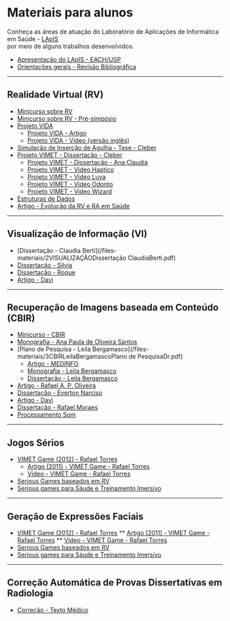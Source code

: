 # Materiais para alunos

Conheça as áreas de atuação do Laboratório de Aplicações de Informática em Saúde - [LApIS](http://lapis.each.usp.br/) <br> por meio de alguns trabalhos desenvolvidos.

* [Apresentação do LApIS - EACH/USP](/files-materiais/00LApISApresentaçãoPesquisas2015.pdf)
* [Orientações gerais - Revisão Bibliográfica](/files-materiais/0ConceitosaulaRevisaoBibliografica.pdf)


<HR>

## Realidade Virtual (RV)

* [Minicurso sobre RV](/files-materiais/0ConceitosMinicursoRealidadeVirtualEAumentadaLivroSVR2009_Minicursos.pdf)
* [Minicurso sobre RV - Pré-simpósio](/files-materiais/0ConceitosMinicursoRealidadeVirtualEAumentaLivroConceitosSVR2009_PreSimposio.pdf)
* [Projeto VIDA](/files-materiais/1PROJETOVIDAP&D2010Final.pdf)
  * [Projeto VIDA - Artigo](/files-materiais/1PROJETOVIDAProjeto_VIDA.pdf)
  * [Projeto VIDA - Vídeo (versão inglês)](/files-materiais/1FILMEvidaMovie_english.mp4)
* [Simulação de Inserção de Agulha - Tese - Cleber](/files-materiais/1RVTese-Cleber-Revisada.pdf)  
* [Projeto VIMET - Dissertação - Cleber](/files-materiais/1RVVIMETDissertaçãoCleberversao9.pdf)
  * [Projeto VIMET - Dissertação - Ana Claudia](/files-materiais/1RVVIMETDissertaçãoFinalAnaClaudia.pdf)
  * [Projeto VIMET - Vídeo Haptico](/files-materiais/)
  * [Projeto VIMET - Vídeo Luva](/files-materiais/)
  * [Projeto VIMET - Vídeo Odonto](/files-materiais/1RVViMeTOdonto.wmv)
  * [Projeto VIMET - Vídeo Wizard](/files-materiais/1VIMETMovieWizard.mp4)
* [Estruturas de Dados](/files-materiais/1RVEstruturasDados.pdf)
* [Artigo - Evolução da RV e RA em Saúde](/files-materiais/1RVSaudeBrasil15AnosArtigoSVR.pdf)
  
<HR>
 
## Visualização de Informação (VI)

* [Dissertação - Claudia Berti](/files-materiais/2VISUALIZAÇÃODissertação ClaudiaBerti.pdf)
* [Dissertação - Silvia](/files-materiais/2VISUALIZAÇÃODISSERTAÇAOSilvia.pdf)
* [Dissertação - Roque](/files-materiais/2VISUALIZAÇÃOdissertaRoqueFinal.pdf)
* [Artigo - Davi](/files-materiais/2VISUALIZAÇÃOiSysDaviPublicado.pdf)  
  
<HR>
 
## Recuperação de Imagens baseada em Conteúdo (CBIR)

* [Minicurso - CBIR](/files-materiais/3CBIR0ConceitosMinicursoSaude.pdf)
* [Monografia - Ana Paula de Oliveira Santos](/files-materiais/3CBIRAnaPaula.pdf)
* [Plano de Pesquisa - Leila Bergamasco](/files-materiais/3CBIRLeilaBergamascoPlano de PesquisaDr.pdf)
  * [Artigo - MEDINFO](/files-materiais/3CBIRArtigoMEDINFO.pdf)
  * [Monografia - Leila Bergamasco](/files-materiais/3CBIRMonografiaTCCFinalLeila.pdf)
  * [Dissertação - Leila Bergamasco](/files-materiais/3CBIRDissertacaoFinalLeila.pdf)
* [Artigo - Rafael A. P. Oliveira](/files-materiais/3CBIR-CBARRafaelseke14.pdf)  
* [Dissertação - Everton Narciso](/files-materiais/3CBIRDissertacaoEvertonFinal.pdf)
* [Artigo - Davi](/files-materiais/3CBIRiSysDaviPublicado.pdf)  
* [Dissertação - Rafael Moraes](/files-materiais/3CBIRMonografiaRafael.pdf)  
* [Processamento Som](/files-materiais/3CBIRProcessamentoSomLivro.pdf)  


<HR>
 
## Jogos Sérios

* [VIMET Game (2012) - Rafael Torres](/files-materiais/4JogosSeriosJIS2012VimetGame.pdf)
  * [Artigo (2011) - VIMET Game - Rafael Torres](/files-materiais/4JogosSeriosSVR2011ViMetGame.pdf)
  * [Vídeo - VIMET Game - Rafael Torres](/files-materiais/4JogosSeriosvimetGameFull.mp4)
* [Serious Games baseados em RV](/files-materiais/4JogosSeriosJIS2012VimetGame.pdf)
* [Serious games para Sáude e Treinamento Imersivo](/files-materiais/4JogosSeriosJIS2012VimetGame.pdf)
 
 
 <HR>
 
## Geração de Expressões Faciais

* [VIMET Game (2012) - Rafael Torres](/files-materiais/4JogosSeriosJIS2012VimetGame.pdf)
  ** [Artigo (2011) - VIMET Game - Rafael Torres](/files-materiais/4JogosSeriosSVR2011ViMetGame.pdf)
  ** [Vídeo - VIMET Game - Rafael Torres](/files-materiais/4JogosSeriosvimetGameFull.mp4)
* [Serious Games baseados em RV](/files-materiais/4JogosSeriosJIS2012VimetGame.pdf)
* [Serious games para Sáude e Treinamento Imersivo](/files-materiais/4JogosSeriosJIS2012VimetGame.pdf)


<HR>
 
## Correção Automática de Provas Dissertativas em Radiologia

* [Correção - Texto Médico](/files-materiais/6CorrecaoTextoMedico.pdf)
